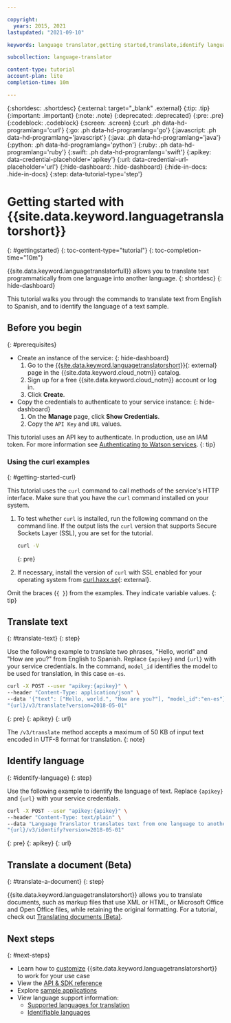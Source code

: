 ```yaml
---

copyright:
  years: 2015, 2021
lastupdated: "2021-09-10"

keywords: language translator,getting started,translate,identify language,translate document,translation

subcollection: language-translator

content-type: tutorial
account-plan: lite
completion-time: 10m

---
```


{:shortdesc: .shortdesc}
{:external: target="_blank" .external}
{:tip: .tip}
{:important: .important}
{:note: .note}
{:deprecated: .deprecated}
{:pre: .pre}
{:codeblock: .codeblock}
{:screen: .screen}
{:curl: .ph data-hd-programlang='curl'}
{:go: .ph data-hd-programlang='go'}
{:javascript: .ph data-hd-programlang='javascript'}
{:java: .ph data-hd-programlang='java'}
{:python: .ph data-hd-programlang='python'}
{:ruby: .ph data-hd-programlang='ruby'}
{:swift: .ph data-hd-programlang='swift'}
{:apikey: data-credential-placeholder='apikey'}
{:url: data-credential-url-placeholder='url'}
{:hide-dashboard: .hide-dashboard}
{:hide-in-docs: .hide-in-docs}
{:step: data-tutorial-type='step'}

# Getting started with {{site.data.keyword.languagetranslatorshort}}
{: #gettingstarted}
{: toc-content-type="tutorial"}
{: toc-completion-time="10m"}

{{site.data.keyword.languagetranslatorfull}} allows you to translate text programmatically from one language into another language.
{: shortdesc}
{: hide-dashboard}

This tutorial walks you through the commands to translate text from English to Spanish, and to identify the language of a text sample.

## Before you begin
{: #prerequisites}

- Create an instance of the service: {: hide-dashboard}
    1.  Go to the [{{site.data.keyword.languagetranslatorshort}}](https://{DomainName}/catalog/language-translator){: external} page in the {{site.data.keyword.cloud_notm}} catalog.
    1.  Sign up for a free {{site.data.keyword.cloud_notm}} account or log in.
    1.  Click **Create**.
- Copy the credentials to authenticate to your service instance: {: hide-dashboard}
    1.  On the **Manage** page, click **Show Credentials**.
    1.  Copy the `API Key` and `URL` values.

This tutorial uses an API key to authenticate. In production, use an IAM token. For more information see [Authenticating to Watson services](/docs/watson?topic=watson-iam).
{: tip}

### Using the curl examples
{: #getting-started-curl}

This tutorial uses the `curl` command to call methods of the service's HTTP interface. Make sure that you have the `curl` command installed on your system.

1.  To test whether `curl` is installed, run the following command on the command line. If the output lists the `curl` version that supports Secure Sockets Layer (SSL), you are set for the tutorial.

    ```bash
    curl -V
    ```
    {: pre}

1.  If necessary, install the version of `curl` with SSL enabled for your operating system from [curl.haxx.se](https://curl.haxx.se/){: external}.

Omit the braces (`{ }`) from the examples. They indicate variable values.
{: tip}

## Translate text
{: #translate-text}
{: step}

Use the following example to translate two phrases, "Hello, world" and "How are you?" from English to Spanish. <span class="hide-dashboard">Replace `{apikey}` and `{url}` with your service credentials.</span> In the command, `model_id` identifies the model to be used for translation, in this case `en-es`.

```sh
curl -X POST --user "apikey:{apikey}" \
--header "Content-Type: application/json" \
--data '{"text": ["Hello, world.", "How are you?"], "model_id":"en-es"}' \
"{url}/v3/translate?version=2018-05-01"
```
{: pre}
{: apikey}
{: url}

The `/v3/translate` method accepts a maximum of 50 KB of input text encoded in UTF-8 format for translation.
{: note}

## Identify language
{: #identify-language}
{: step}

Use the following example to identify the language of text. <span class="hide-dashboard">Replace `{apikey}` and `{url}` with your service credentials.</span>

```sh
curl -X POST --user "apikey:{apikey}" \
--header "Content-Type: text/plain" \
--data "Language Translator translates text from one language to another" \
"{url}/v3/identify?version=2018-05-01"
```
{: pre}
{: apikey}
{: url}

## Translate a document (Beta)
{: #translate-a-document}
{: step}

{{site.data.keyword.languagetranslatorshort}} allows you to translate documents, such as markup files that use XML or HTML, or Microsoft Office and Open Office files, while retaining the original formatting. For a tutorial, check out [Translating documents (Beta)](/docs/language-translator?topic=language-translator-document-translator-tutorial).

## Next steps
{: #next-steps}

- Learn how to [customize](/docs/language-translator?topic=language-translator-customizing) {{site.data.keyword.languagetranslatorshort}} to work for your use case
- View the [API & SDK reference](https://{DomainName}/apidocs/language-translator)
- Explore [sample applications](/docs/language-translator?topic=language-translator-sample-apps)
- View language support information:
    - [Supported languages for translation](/docs/language-translator?topic=language-translator-translation-models)
    - [Identifiable languages](/docs/language-translator?topic=language-translator-identifiable-languages)

